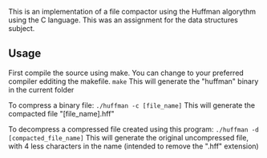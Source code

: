 This is an implementation of a file compactor using the Huffman algorythm using the C language.
This was an assignment for the data structures subject.

## Usage
First compile the source using make. You can change to your preferred compiler edditing the makefile.
```make```
This will generate the "huffman" binary in the current folder

To compress a binary file:
```./huffman -c [file_name]```
This will generate the compacted file "[file_name].hff"

To decompress a compressed file created using this program:
```./huffman -d [compacted_file_name]```
This will generate the original uncompressed file, with 4 less characters in the name (intended to remove the ".hff" extension)
